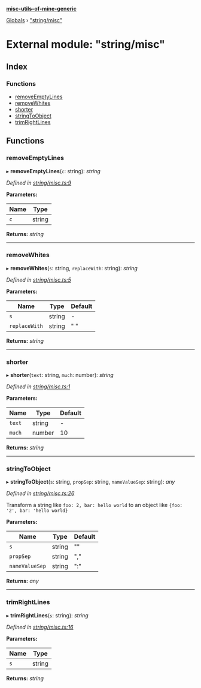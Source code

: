 **[misc-utils-of-mine-generic](../README.md)**

[Globals](../globals.md) › ["string/misc"](_string_misc_.md)

# External module: "string/misc"

## Index

### Functions

* [removeEmptyLines](_string_misc_.md#removeemptylines)
* [removeWhites](_string_misc_.md#removewhites)
* [shorter](_string_misc_.md#shorter)
* [stringToObject](_string_misc_.md#stringtoobject)
* [trimRightLines](_string_misc_.md#trimrightlines)

## Functions

###  removeEmptyLines

▸ **removeEmptyLines**(`c`: string): *string*

*Defined in [string/misc.ts:9](https://github.com/cancerberoSgx/misc-utils-of-mine/blob/66687a2/misc-utils-of-mine-generic/src/string/misc.ts#L9)*

**Parameters:**

Name | Type |
------ | ------ |
`c` | string |

**Returns:** *string*

___

###  removeWhites

▸ **removeWhites**(`s`: string, `replaceWith`: string): *string*

*Defined in [string/misc.ts:5](https://github.com/cancerberoSgx/misc-utils-of-mine/blob/66687a2/misc-utils-of-mine-generic/src/string/misc.ts#L5)*

**Parameters:**

Name | Type | Default |
------ | ------ | ------ |
`s` | string | - |
`replaceWith` | string | " " |

**Returns:** *string*

___

###  shorter

▸ **shorter**(`text`: string, `much`: number): *string*

*Defined in [string/misc.ts:1](https://github.com/cancerberoSgx/misc-utils-of-mine/blob/66687a2/misc-utils-of-mine-generic/src/string/misc.ts#L1)*

**Parameters:**

Name | Type | Default |
------ | ------ | ------ |
`text` | string | - |
`much` | number | 10 |

**Returns:** *string*

___

###  stringToObject

▸ **stringToObject**(`s`: string, `propSep`: string, `nameValueSep`: string): *any*

*Defined in [string/misc.ts:26](https://github.com/cancerberoSgx/misc-utils-of-mine/blob/66687a2/misc-utils-of-mine-generic/src/string/misc.ts#L26)*

Transform a string like `foo: 2, bar: hello world` to an object like `{foo: '2', bar: 'hello world}`

**Parameters:**

Name | Type | Default |
------ | ------ | ------ |
`s` | string | "" |
`propSep` | string | "," |
`nameValueSep` | string | ":" |

**Returns:** *any*

___

###  trimRightLines

▸ **trimRightLines**(`s`: string): *string*

*Defined in [string/misc.ts:16](https://github.com/cancerberoSgx/misc-utils-of-mine/blob/66687a2/misc-utils-of-mine-generic/src/string/misc.ts#L16)*

**Parameters:**

Name | Type |
------ | ------ |
`s` | string |

**Returns:** *string*